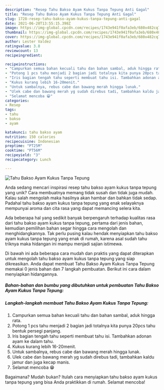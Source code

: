```yaml
---
description: "Resep Tahu Bakso Ayam Kukus Tanpa Tepung Anti Gagal"
title: "Resep Tahu Bakso Ayam Kukus Tanpa Tepung Anti Gagal"
slug: 1728-resep-tahu-bakso-ayam-kukus-tanpa-tepung-anti-gagal
date: 2021-06-28T13:55:15.398Z
image: https://img-global.cpcdn.com/recipes/1743e941f0afa3eb/680x482cq70/tahu-bakso-ayam-kukus-tanpa-tepung-foto-resep-utama.jpg
thumbnail: https://img-global.cpcdn.com/recipes/1743e941f0afa3eb/680x482cq70/tahu-bakso-ayam-kukus-tanpa-tepung-foto-resep-utama.jpg
cover: https://img-global.cpcdn.com/recipes/1743e941f0afa3eb/680x482cq70/tahu-bakso-ayam-kukus-tanpa-tepung-foto-resep-utama.jpg
author: Lester Valdez
ratingvalue: 3.8
reviewcount: 13
recipeingredient:

recipeinstructions:
- "Campurkan semua bahan kecuali tahu dan bahan sambal, aduk hingga rata."
- "Potong 1 pcs tahu menjadi 2 bagian jadi totalnya kita punya 20pcs tahu bentuk persegi panjang."
- "Iris bagian tengah tahu seperti membuat tahu isi. Tambahkan adonan ayam ke dalam tahu."
- "Kukus kurang lebih 16-20menit."
- "Untuk sambalnya, rebus cabe dan bawang merah hingga lunak."
- "Ulek cabe dan bawang merah yg sudah direbus tadi, tambahkan kaldu jamur dan juga kecap manis."
- "Selamat mencoba 😁"
categories:
- Resep
tags:
- tahu
- bakso
- ayam

katakunci: tahu bakso ayam 
nutrition: 150 calories
recipecuisine: Indonesian
preptime: "PT25M"
cooktime: "PT56M"
recipeyield: "3"
recipecategory: Lunch

---
```



![Tahu Bakso Ayam Kukus Tanpa Tepung](https://img-global.cpcdn.com/recipes/1743e941f0afa3eb/680x482cq70/tahu-bakso-ayam-kukus-tanpa-tepung-foto-resep-utama.jpg)

Anda sedang mencari inspirasi resep tahu bakso ayam kukus tanpa tepung yang unik? Cara membuatnya memang tidak susah dan tidak juga mudah. Kalau salah mengolah maka hasilnya akan hambar dan bahkan tidak sedap. Padahal tahu bakso ayam kukus tanpa tepung yang enak selayaknya mempunyai aroma dan cita rasa yang dapat memancing selera kita.



Ada beberapa hal yang sedikit banyak berpengaruh terhadap kualitas rasa dari tahu bakso ayam kukus tanpa tepung, pertama dari jenis bahan, kemudian pemilihan bahan segar hingga cara mengolah dan menghidangkannya. Tak perlu pusing kalau hendak menyiapkan tahu bakso ayam kukus tanpa tepung yang enak di rumah, karena asal sudah tahu triknya maka hidangan ini mampu menjadi sajian istimewa.


Di bawah ini ada beberapa cara mudah dan praktis yang dapat diterapkan untuk mengolah tahu bakso ayam kukus tanpa tepung yang siap dikreasikan. Anda dapat membuat Tahu Bakso Ayam Kukus Tanpa Tepung memakai 0 jenis bahan dan 7 langkah pembuatan. Berikut ini cara dalam menyiapkan hidangannya.

<!--inarticleads1-->

##### Bahan-bahan dan bumbu yang dibutuhkan untuk pembuatan Tahu Bakso Ayam Kukus Tanpa Tepung:





<!--inarticleads2-->

##### Langkah-langkah membuat Tahu Bakso Ayam Kukus Tanpa Tepung:

1. Campurkan semua bahan kecuali tahu dan bahan sambal, aduk hingga rata.
1. Potong 1 pcs tahu menjadi 2 bagian jadi totalnya kita punya 20pcs tahu bentuk persegi panjang.
1. Iris bagian tengah tahu seperti membuat tahu isi. Tambahkan adonan ayam ke dalam tahu.
1. Kukus kurang lebih 16-20menit.
1. Untuk sambalnya, rebus cabe dan bawang merah hingga lunak.
1. Ulek cabe dan bawang merah yg sudah direbus tadi, tambahkan kaldu jamur dan juga kecap manis.
1. Selamat mencoba 😁




Bagaimana? Mudah bukan? Itulah cara menyiapkan tahu bakso ayam kukus tanpa tepung yang bisa Anda praktikkan di rumah. Selamat mencoba!
